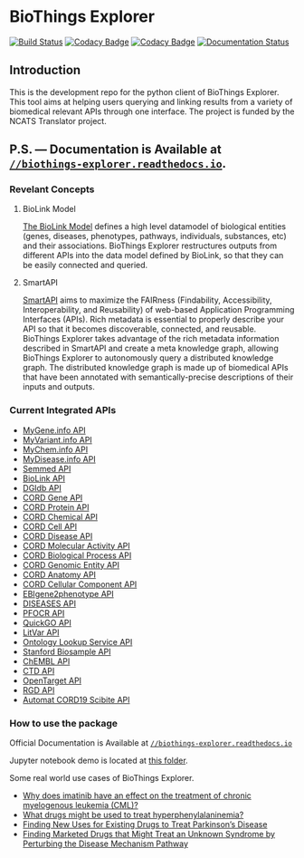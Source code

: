# BioThings Explorer

[![Build Status](https://travis-ci.org/biothings/biothings_explorer.svg?branch=master)](https://travis-ci.org/biothings/biothings_explorer)
[![Codacy Badge](https://api.codacy.com/project/badge/Grade/1213cfd2b04948e792e6f122944a4c5a)](https://app.codacy.com/gh/biothings/biothings_explorer?utm_source=github.com&utm_medium=referral&utm_content=biothings/biothings_explorer&utm_campaign=Badge_Grade_Dashboard)
[![Codacy Badge](https://api.codacy.com/project/badge/Coverage/1213cfd2b04948e792e6f122944a4c5a)](https://app.codacy.com/gh/biothings/biothings_explorer?utm_source=github.com&utm_medium=referral&utm_content=biothings/biothings_explorer&utm_campaign=Badge_Coverage_Dashboard)
[![Documentation Status](https://readthedocs.org/projects/biothings-explorer/badge/?version=latest)](https://biothings-explorer.readthedocs.io/en/latest/?badge=latest)

## Introduction

This is the development repo for the python client of BioThings Explorer. This tool aims at helping users querying and linking results from a variety of biomedical relevant APIs through one interface. The project is funded by the NCATS Translator project.

## P.S. — Documentation is Available at [`//biothings-explorer.readthedocs.io`](https://biothings-explorer.readthedocs.io/en/latest/).

### Revelant Concepts

1. BioLink Model

   [The BioLink Model](https://biolink.github.io/biolink-model/) defines a high level datamodel of biological entities (genes, diseases, phenotypes, pathways, individuals, substances, etc) and their associations. BioThings Explorer restructures outputs from different APIs into the data model defined by BioLink, so that they can be easily connected and queried.

2. SmartAPI

   [SmartAPI](https://smart-api.info) aims to maximize the FAIRness (Findability, Accessibility, Interoperability, and Reusability) of web-based Application Programming Interfaces (APIs). Rich metadata is essential to properly describe your API so that it becomes discoverable, connected, and reusable. BioThings Explorer takes advantage of the rich metadata information described in SmartAPI and create a meta knowledge graph, allowing BioThings Explorer to autonomously query a distributed knowledge graph. The distributed knowledge graph is made up of biomedical APIs that have been annotated with semantically-precise descriptions of their inputs and outputs.

### Current Integrated APIs

   - [MyGene.info API](https://mygene.info)
   - [MyVariant.info API](https://myvariant.info)
   - [MyChem.info API](https://mychem.info)
   - [MyDisease.info API](http://mydisease.info)
   - [Semmed API](https://pending.biothings.io/semmed)
   - [BioLink API](https://api.monarchinitiative.org/api)
   - [DGIdb API](http://dgidb.org/api)
   - [CORD Gene API](https://biothings.ncats.io/cord_gene)
   - [CORD Protein API](https://biothings.ncats.io/cord_protein)
   - [CORD Chemical API](https://biothings.ncats.io/cord_chemical)
   - [CORD Cell API](https://biothings.ncats.io/cord_cell)
   - [CORD Disease API](https://biothings.ncats.io/cord_disease)
   - [CORD Molecular Activity API](https://biothings.ncats.io/cord_ma)
   - [CORD Biological Process API](https://biothings.ncats.io/cord_bp)
   - [CORD Genomic Entity API](https://biothings.ncats.io/cord_genomic_entity)
   - [CORD Anatomy API](https://biothings.ncats.io/cord_anatomy)
   - [CORD Cellular Component API](https://biothings.ncats.io/cord_cc)
   - [EBIgene2phenotype API](https://biothings.ncats.io/ebigene2phenotype)
   - [DISEASES API](https://biothings.ncats.io/DISEASES)
   - [PFOCR API](https://biothings.ncats.io/pfocr)
   - [QuickGO API](https://www.ebi.ac.uk/QuickGO)
   - [LitVar API](https://www.ncbi.nlm.nih.gov/CBBresearch/Lu/Demo/LitVar/#!?query=)
   - [Ontology Lookup Service API](https://www.ebi.ac.uk/ols)
   - [Stanford Biosample API](http://api.kp.metadatacenter.org/)
   - [ChEMBL API](https://www.ebi.ac.uk/chembl)
   - [CTD API](http://ctdbase.org)
   - [OpenTarget API](https://platform-api.opentargets.io)
   - [RGD API](https://rest.rgd.mcw.edu)
   - [Automat CORD19 Scibite API](https://automat.renci.org)


### How to use the package

Official Documentation is Available at [`//biothings-explorer.readthedocs.io`](https://biothings-explorer.readthedocs.io/en/latest/)

Jupyter notebook demo is located at [this folder](https://github.com/kevinxin90/bte_schema/tree/master/jupyter%20notebooks).

Some real world use cases of BioThings Explorer.

   - [Why does imatinib have an effect on the treatment of chronic myelogenous leukemia (CML)?](https://colab.research.google.com/github/biothings/biothings_explorer/blob/master/jupyter%20notebooks/EXPLAIN_demo.ipynb)
   - [What drugs might be used to treat hyperphenylalaninemia?](https://colab.research.google.com/github/biothings/biothings_explorer/blob/master/jupyter%20notebooks/PREDICT_demo.ipynb)
   - [Finding New Uses for Existing Drugs to Treat Parkinson’s Disease](https://colab.research.google.com/github/biothings/biothings_explorer/blob/master/jupyter%20notebooks/TIDBIT%2002%20Finding%20New%20Uses%20for%20Existing%20Drugs%20to%20Treat%20Parkinson%E2%80%99s%20Disease.ipynb)
   - [Finding Marketed Drugs that Might Treat an Unknown Syndrome by Perturbing the Disease Mechanism Pathway](https://colab.research.google.com/github/biothings/biothings_explorer/blob/master/jupyter%20notebooks/TIDBIT%2004%20Finding%20Marketed%20Drugs%20that%20Might%20Treat%20an%20Unknown%20Syndrome%20by%20Perturbing%20the%20Disease%20Mechanism%20Pathway.ipynb)



